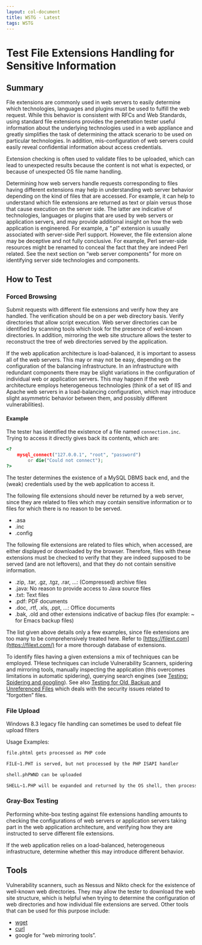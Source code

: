 ```yaml
---
layout: col-document
title: WSTG - Latest
tags: WSTG
---
```

# Test File Extensions Handling for Sensitive Information

## Summary

File extensions are commonly used in web servers to easily determine which technologies, languages and plugins must be used to fulfill the web request. While this behavior is consistent with RFCs and Web Standards, using standard file extensions provides the penetration tester useful information about the underlying technologies used in a web appliance and greatly simplifies the task of determining the attack scenario to be used on particular technologies. In addition, mis-configuration of web servers could easily reveal confidential information about access credentials.

Extension checking is often used to validate files to be uploaded, which can lead to unexpected results because the content is not what is expected, or because of unexpected OS file name handling.

Determining how web servers handle requests corresponding to files having different extensions may help in understanding web server behavior depending on the kind of files that are accessed. For example, it can help to understand which file extensions are returned as text or plain versus those that cause execution on the server side. The latter are indicative of technologies, languages or plugins that are used by web servers or application servers, and may provide additional insight on how the web application is engineered. For example, a “.pl” extension is usually associated with server-side Perl support. However, the file extension alone may be deceptive and not fully conclusive. For example, Perl server-side resources might be renamed to conceal the fact that they are indeed Perl related. See the next section on “web server components” for more on identifying server side technologies and components.

## How to Test

### Forced Browsing

Submit requests with different file extensions and verify how they are handled. The verification should be on a per web directory basis. Verify directories that allow script execution. Web server directories can be identified by scanning tools which look for the presence of well-known directories. In addition, mirroring the web site structure allows the tester to reconstruct the tree of web directories served by the application.

If the web application architecture is load-balanced, it is important to assess all of the web servers. This may or may not be easy, depending on the configuration of the balancing infrastructure. In an infrastructure with redundant components there may be slight variations in the configuration of individual web or application servers. This may happen if the web architecture employs heterogeneous technologies (think of a set of IIS and Apache web servers in a load-balancing configuration, which may introduce slight asymmetric behavior between them, and possibly different vulnerabilities).

#### Example

The tester has identified the existence of a file named `connection.inc`. Trying to access it directly gives back its contents, which are:

```php
<?
    mysql_connect("127.0.0.1", "root", "password")
        or die("Could not connect");
?>
```

The tester determines the existence of a MySQL DBMS back end, and the (weak) credentials used by the web application to access it.

The following file extensions should never be returned by a web server, since they are related to files which may contain sensitive information or to files for which there is no reason to be served.

- .asa
- .inc
- .config

The following file extensions are related to files which, when accessed, are either displayed or downloaded by the browser. Therefore, files with these extensions must be checked to verify that they are indeed supposed to be served (and are not leftovers), and that they do not contain sensitive information.

- .zip, .tar, .gz, .tgz, .rar, ...: (Compressed) archive files
- .java: No reason to provide access to Java source files
- .txt: Text files
- .pdf: PDF documents
- .doc, .rtf, .xls, .ppt, ...: Office documents
- .bak, .old and other extensions indicative of backup files (for example: \~ for Emacs backup files)

The list given above details only a few examples, since file extensions are too many to be comprehensively treated here. Refer to [https://filext.com](https://filext.com/) for a more thorough database of extensions.

To identify files having a given extensions a mix of techniques can be employed. THese techniques can include Vulnerability Scanners, spidering and mirroring tools, manually inspecting the application (this overcomes limitations in automatic spidering), querying search engines (see [Testing: Spidering and googling](../4.2_Information_Gathering/4.2.1_Conduct_Search_Engine_Discovery_Reconnaissance_for_Information_Leakage_WSTG-INFO-001.md)). See also [Testing for Old, Backup and Unreferenced Files](4.3.3_Test_File_Extensions_Handling_for_Sensitive_Information_WSTG-CONFIG-003.md) which deals with the security issues related to “forgotten” files.

### File Upload

Windows 8.3 legacy file handling can sometimes be used to defeat file upload filters

Usage Examples:

```txt
file.phtml gets processed as PHP code

FILE~1.PHT is served, but not processed by the PHP ISAPI handler

shell.phPWND can be uploaded

SHELL~1.PHP will be expanded and returned by the OS shell, then processed by the PHP ISAPI handler
```

### Gray-Box Testing

Performing white-box testing against file extensions handling amounts to checking the configurations of web servers or application servers taking part in the web application architecture, and verifying how they are instructed to serve different file extensions.

If the web application relies on a load-balanced, heterogeneous infrastructure, determine whether this may introduce different behavior.

## Tools

Vulnerability scanners, such as Nessus and Nikto check for the existence of well-known web directories. They may allow the tester to download the web site structure, which is helpful when trying to determine the configuration of web directories and how individual file extensions are served. Other tools that can be used for this purpose include:

- [wget](https://www.gnu.org/software/wget)
- [curl](https://curl.haxx.se)
- google for “web mirroring tools”.

